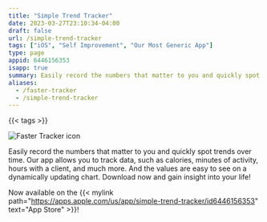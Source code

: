 ```yaml
---
title: "Simple Trend Tracker"
date: 2023-03-27T23:10:34-04:00
draft: false
url: /simple-trend-tracker
tags: ["iOS", "Self Improvement", "Our Most Generic App"]
type: page
appid: 6446156353
isapp: true
summary: Easily record the numbers that matter to you and quickly spot trends over time. Our app allows you to track data, such as calories, minutes of activity, hours with a client, and much more. And the values are easy to see on a dynamically updating chart…
aliases:
  - /faster-tracker
  - /simple-trend-tracker
---
```


{{< tags >}}

![Faster Tracker icon](/images/faster-tracker-icon.png)

Easily record the numbers that matter to you and quickly spot trends over time. Our app allows you to track data, such as calories, minutes of activity, hours with a client, and much more. And the values are easy to see on a dynamically updating chart. Download now and gain insight into your life!

Now available on the {{< mylink path="https://apps.apple.com/us/app/simple-trend-tracker/id6446156353" text="App Store" >}}!
